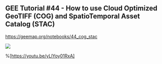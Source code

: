 ## GEE Tutorial #44 - How to use Cloud Optimized GeoTIFF (COG) and SpatioTemporal Asset Catalog (STAC)

https://geemap.org/notebooks/44_cog_stac

![](https://i.imgur.com/XjG3zYq.gif)

%[https://youtu.be/yLlYoy01RxA]